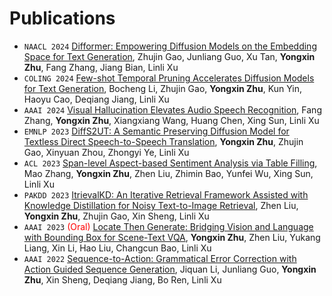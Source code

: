 
# Publications 

- ``NAACL 2024`` [Difformer: Empowering Diffusion Models on the Embedding Space for Text Generation](https://arxiv.org/abs/2212.09412), Zhujin Gao, Junliang Guo, Xu Tan, **Yongxin Zhu**, Fang Zhang, Jiang Bian, Linli Xu
- ``COLING 2024`` [Few-shot Temporal Pruning Accelerates Diffusion Models for Text Generation](), Bocheng Li, Zhujin Gao, **Yongxin Zhu**, Kun Yin, Haoyu Cao, Deqiang Jiang, Linli Xu
- ``AAAI 2024`` [Visual Hallucination Elevates Audio Speech Recognition](), Fang Zhang, **Yongxin Zhu**, Xiangxiang Wang, Huang Chen, Xing Sun, Linli Xu
- ``EMNLP 2023`` [DiffS2UT: A Semantic Preserving Diffusion Model for Textless Direct Speech-to-Speech Translation](https://aclanthology.org/2023.emnlp-main.709.pdf), **Yongxin Zhu**, Zhujin Gao, Xinyuan Zhou, Zhongyi Ye, Linli Xu
- ``ACL 2023`` [Span-level Aspect-based Sentiment Analysis via Table Filling](https://aclanthology.org/2023.acl-long.515.pdf), Mao Zhang, **Yongxin Zhu**, Zhen Liu, Zhimin Bao, Yunfei Wu, Xing Sun, Linli Xu
- ``PAKDD 2023`` [ItrievalKD: An Iterative Retrieval Framework Assisted with Knowledge Distillation for Noisy Text-to-Image Retrieval](https://link.springer.com/chapter/10.1007/978-3-031-33380-4_20), Zhen Liu, **Yongxin Zhu**, Zhujin Gao, Xin Sheng, Linli Xu
- ``AAAI 2023`` <span style="color:red">(Oral)</span> [Locate Then Generate: Bridging Vision and Language with Bounding Box for Scene-Text VQA](https://ojs.aaai.org/index.php/AAAI/article/view/26357), **Yongxin Zhu**, Zhen Liu, Yukang Liang, Xin Li, Hao Liu, Changcun Bao, Linli Xu
- ``AAAI 2022`` [Sequence-to-Action: Grammatical Error Correction with Action Guided Sequence Generation](https://ojs.aaai.org/index.php/AAAI/article/view/21345), Jiquan Li, Junliang Guo, **Yongxin Zhu**, Xin Sheng, Deqiang Jiang, Bo Ren, Linli Xu
